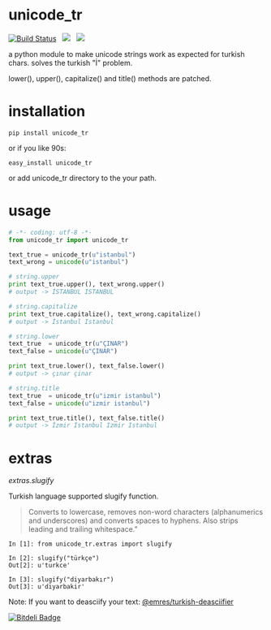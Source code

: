 unicode_tr
==========

[![Build Status](https://drone.io/github.com/emre/unicode_tr/status.png)](https://drone.io/github.com/emre/unicode_tr/latest) &nbsp; <img src= "https://img.shields.io/pypi/v/unicode_tr.svg"> &nbsp; <img src="https://img.shields.io/pypi/dm/unicode_tr.svg">


a python module to make unicode strings work as expected for turkish chars. solves the turkish "İ" problem.

lower(), upper(), capitalize() and title() methods are patched.

installation
==========

```
pip install unicode_tr
```
or if you like 90s:

```
easy_install unicode_tr
```

or add unicode_tr directory to the your path.

usage
============

```python
# -*- coding: utf-8 -*-
from unicode_tr import unicode_tr

text_true = unicode_tr(u"istanbul")
text_wrong = unicode(u"istanbul")

# string.upper
print text_true.upper(), text_wrong.upper()
# output -> İSTANBUL ISTANBUL

# string.capitalize
print text_true.capitalize(), text_wrong.capitalize()
# output -> İstanbul Istanbul

# string.lower
text_true  = unicode_tr(u"ÇINAR")
text_false = unicode(u"ÇINAR")

print text_true.lower(), text_false.lower()
# output -> çınar çinar

# string.title
text_true  = unicode_tr(u"izmir istanbul")
text_false = unicode(u"izmir istanbul")

print text_true.title(), text_false.title()
# output -> İzmir İstanbul Izmir Istanbul


```

extras
============
*extras.slugify*

Turkish language supported slugify function.

> Converts to lowercase, removes non-word characters (alphanumerics and
> underscores) and converts spaces to hyphens. Also strips leading and
> trailing whitespace."

```
In [1]: from unicode_tr.extras import slugify

In [2]: slugify("türkçe")
Out[2]: u'turkce'

In [3]: slugify("diyarbakır")
Out[3]: u'diyarbakir'

```

Note: If you want to deasciify your text: <a href="https://github.com/emres/turkish-deasciifier">@emres/turkish-deasciifier</a>






[![Bitdeli Badge](https://d2weczhvl823v0.cloudfront.net/emre/unicode_tr/trend.png)](https://bitdeli.com/free "Bitdeli Badge")

